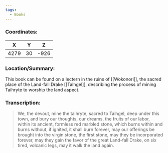 ```yaml
---
tags:
  - Books
---
```


### Coordinates:
| **X** | **Y**| **Z** |
|:-----:|:----:|:-----:|
|4279  |30   |-926 |

### Location/Summary:
This book can be found on a lectern in the ruins of [[Wokonori]], the sacred place of the Land-fall Drake [[Taihgel]], describing the process of mining Taihryte to worship the land aspect. 

### Transcription:
> We, the devout, mine the taihryte, sacred to Taihgel, deep under this town, and bury our thoughts, our dreams, the fruits of our labor, within its ancient, formless red marbled stone, which burns within and burns without, if ignited, it shall burn forever, may our offerings be brought
> into the virgin stone, the first stone, may they be incorporated forever, may they gain the favor of the great Land-fall Drake, on six tired, volcanic legs, may it walk the land again.
> 
